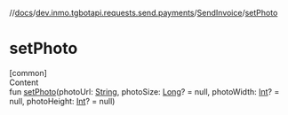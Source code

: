//[docs](../../../index.md)/[dev.inmo.tgbotapi.requests.send.payments](../index.md)/[SendInvoice](index.md)/[setPhoto](set-photo.md)



# setPhoto  
[common]  
Content  
fun [setPhoto](set-photo.md)(photoUrl: [String](https://kotlinlang.org/api/latest/jvm/stdlib/kotlin/-string/index.html), photoSize: [Long](https://kotlinlang.org/api/latest/jvm/stdlib/kotlin/-long/index.html)? = null, photoWidth: [Int](https://kotlinlang.org/api/latest/jvm/stdlib/kotlin/-int/index.html)? = null, photoHeight: [Int](https://kotlinlang.org/api/latest/jvm/stdlib/kotlin/-int/index.html)? = null)  



